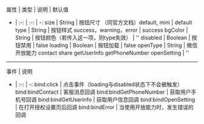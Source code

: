 属性 | 类型 | 说明 | 默认值
- | :-: | :-: | -: 
size | String | 按钮尺寸 （同官方文档）default, mini | default
type | String  | 按钮样式 success，warning，error | success
bgColor | String | 按钮颜色（若传入这一项，则type失效） | ''
disabled | Boolean | 按钮禁用 | false
loading | Boolean | 按钮加载 | false
openType | String | 微信开放能力 contact share getUserInfo getPhoneNumber openSetting | ''
---

事件 | 说明
- | :-: | -:
bind:click | 点击事件（loading与disabled状态下不会被触发）
bind:bindContact | 客服消息回调
bind:bindGetPhoneNumber | 获取用户手机号回调
bind:bindGetUserinfo | 获取用户信息回调
bind:bindOpenSetting | 在打开授权设置页后回调
bind:bindError | 当使用开放能力时，发生错误的回调

